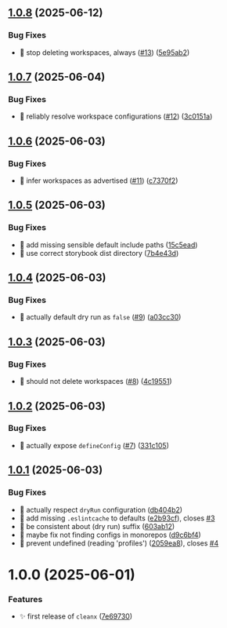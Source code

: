 ## [1.0.8](https://github.com/jimmy-guzman/cleanx/compare/v1.0.7...v1.0.8) (2025-06-12)


### Bug Fixes

* 🐛 stop deleting workspaces, always ([#13](https://github.com/jimmy-guzman/cleanx/issues/13)) ([5e95ab2](https://github.com/jimmy-guzman/cleanx/commit/5e95ab21ce89bf133d53862226023867c8da3977))

## [1.0.7](https://github.com/jimmy-guzman/cleanx/compare/v1.0.6...v1.0.7) (2025-06-04)


### Bug Fixes

* 🐛 reliably resolve workspace configurations ([#12](https://github.com/jimmy-guzman/cleanx/issues/12)) ([3c0151a](https://github.com/jimmy-guzman/cleanx/commit/3c0151aeb56c8a61cbde51b0e0c5d0a3753f26b2))

## [1.0.6](https://github.com/jimmy-guzman/cleanx/compare/v1.0.5...v1.0.6) (2025-06-03)


### Bug Fixes

* 🐛 infer workspaces as advertised ([#11](https://github.com/jimmy-guzman/cleanx/issues/11)) ([c7370f2](https://github.com/jimmy-guzman/cleanx/commit/c7370f2240c46a3298895f4a6a712834e7d1878e))

## [1.0.5](https://github.com/jimmy-guzman/cleanx/compare/v1.0.4...v1.0.5) (2025-06-03)


### Bug Fixes

* 🐛 add missing sensible default include paths ([15c5ead](https://github.com/jimmy-guzman/cleanx/commit/15c5ead705b77a1a08431ad08d0cebb6114f961c))
* 🐛 use correct storybook dist directory ([7b4e43d](https://github.com/jimmy-guzman/cleanx/commit/7b4e43de543e4c4feed99cd3e58da123fe0d5ce4))

## [1.0.4](https://github.com/jimmy-guzman/cleanx/compare/v1.0.3...v1.0.4) (2025-06-03)


### Bug Fixes

* 🐛 actually default dry run as `false` ([#9](https://github.com/jimmy-guzman/cleanx/issues/9)) ([a03cc30](https://github.com/jimmy-guzman/cleanx/commit/a03cc301a25966b91a05b3bfbb5f538f46660820))

## [1.0.3](https://github.com/jimmy-guzman/cleanx/compare/v1.0.2...v1.0.3) (2025-06-03)


### Bug Fixes

* 🐛 should not delete workspaces ([#8](https://github.com/jimmy-guzman/cleanx/issues/8)) ([4c19551](https://github.com/jimmy-guzman/cleanx/commit/4c19551455e45faf2673ab6264d71059483f7af7))

## [1.0.2](https://github.com/jimmy-guzman/cleanx/compare/v1.0.1...v1.0.2) (2025-06-03)


### Bug Fixes

* 🐛 actually expose `defineConfig` ([#7](https://github.com/jimmy-guzman/cleanx/issues/7)) ([331c105](https://github.com/jimmy-guzman/cleanx/commit/331c105f2c7c351d071a0d6b98a3428a3bff5739))

## [1.0.1](https://github.com/jimmy-guzman/cleanx/compare/v1.0.0...v1.0.1) (2025-06-03)


### Bug Fixes

* 🐛 actually respect `dryRun` configuration ([db404b2](https://github.com/jimmy-guzman/cleanx/commit/db404b255090c1718bc13494ef4a018a20ae5b6c))
* 🐛 add missing `.eslintcache` to defaults ([e2b93cf](https://github.com/jimmy-guzman/cleanx/commit/e2b93cf2bd3f96630bb65565f91f67c2d1de97e2)), closes [#3](https://github.com/jimmy-guzman/cleanx/issues/3)
* 🐛 be consistent about (dry run) suffix ([603ab12](https://github.com/jimmy-guzman/cleanx/commit/603ab12550a07bf20df40866c570ac5abfb69b64))
* 🐛 maybe fix not finding configs in monorepos ([d9c6bf4](https://github.com/jimmy-guzman/cleanx/commit/d9c6bf4b2966a6e88aff7e24e8373a6416f74784))
* 🐛 prevent undefined (reading 'profiles') ([2059ea8](https://github.com/jimmy-guzman/cleanx/commit/2059ea8c6765e4c81728df8f5f7a7a24e3be801d)), closes [#4](https://github.com/jimmy-guzman/cleanx/issues/4)

# 1.0.0 (2025-06-01)


### Features

* ✨ first release of `cleanx` ([7e69730](https://github.com/jimmy-guzman/cleanx/commit/7e6973073d74ece55c9d7d220e3b2e49aff6d7b4))
